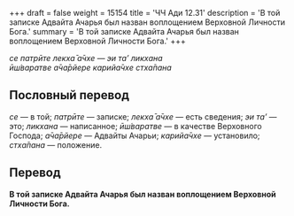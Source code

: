 +++
draft = false
weight = 15154
title = 'ЧЧ Ади 12.31'
description = 'В той записке Адвайта Ачарья был назван воплощением Верховной Личности Бога.'
summary = 'В той записке Адвайта Ачарья был назван воплощением Верховной Личности Бога.'
+++

_се патрӣте лекха̄ а̄чхе — эи та’ ликхана  
ӣш́варатве а̄ча̄рйере карийа̄чхе стха̄пана_

## Пословный перевод

_се_ — в той; _патрӣте_ — записке; _лекха̄_ _а̄чхе_ — есть сведения; _эи_ _та’_ — это; _ликхана_ — написанное; _ӣш́варатве_ — в качестве Верховного Господа; _а̄ча̄рйере_ — Адвайты Ачарьи; _карийа̄чхе_ — установило; _стха̄пана_ — положение.

## Перевод

**В той записке Адвайта Ачарья был назван воплощением Верховной Личности Бога.**
